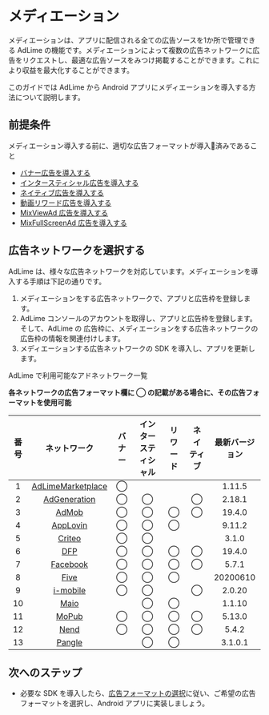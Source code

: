 # メディエーション
メディエーションは、アプリに配信される全ての広告ソースを1か所で管理できる AdLime の機能です。メディエーションによって複数の広告ネットワークに広告をリクエストし、最適な広告ソースをみつけ掲載することができます。これにより収益を最大化することができます。

このガイドでは AdLime から Android アプリにメディエーションを導入する方法について説明します。

##  前提条件

メディエーション導入する前に、適切な広告フォーマットが導入済みであること

- [バナー広告を導入する](./banner.md)
- [インタースティシャル広告を導入する](./Interstitial.md)
- [ネイティブ広告を導入する](./native.md)
- [動画リワード広告を導入する](./rewarded.md)
- [MixViewAd 広告を導入する](./mixviewad.md)
- [MixFullScreenAd 広告を導入する](./mixfullscreenad.md)

## 広告ネットワークを選択する

 AdLime は、様々な広告ネットワークを対応しています。メディエーションを導入する手順は下記の通りです。

 1. メディエーションをする広告ネットワークで、アプリと広告枠を登録します。
 2. AdLime コンソールのアカウントを取得し、アプリと広告枠を登録します。そして、AdLime の 広告枠に、メディエーションをする広告ネットワークの広告枠の情報を関連付けします。
 3. メディエーションする広告ネットワークの SDK を導入し、アプリを更新します。


AdLime で利用可能なアドネットワーク一覧

**各ネットワークの広告フォーマット欄に ◯ の記載がある場合に、その広告フォーマットを使用可能**

| 番号 | ネットワーク                            | バナー  | インタースティシャル | リワード | ネイティブ | 最新バージョン | 
|:---:| :--------------------------------------: | :----: | :----------: | :------: | :----: |:-------------: |
| 1   | [AdLimeMarketplace](./mediation_marketplace.md)| ◯|              |          |        | 1.11.5         |
| 2   | [AdGeneration](./mediation_adgeneration.md)| ◯    | ◯            |          | ◯      | 2.18.1         |
| 3   | [AdMob](./mediation_admob.md)            | ◯      | ◯            | ◯        | ◯      | 19.4.0         |
| 4   | [AppLovin](./mediation_applovin.md)      | ◯      | ◯            | ◯        |        | 9.11.2         |
| 5   | [Criteo](./mediation_criteo.md)          | ◯      | ◯            |          |        | 3.1.0          |
| 6   | [DFP](./mediation_dfp.md)                | ◯      | ◯            | ◯        | ◯      | 19.4.0         |
| 7   | [Facebook](./mediation_facebook.md)      | ◯      | ◯            | ◯        | ◯      | 5.7.1          |
| 8   | [Five](./mediation_five.md)              | ◯      | ◯            | ◯        |        | 20200610       |
| 9   | [i-mobile](./mediation_imobile.md)       | ◯      | ◯            |          | ◯      | 2.0.20         |
| 10  | [Maio](./mediation_maio.md)              |        | ◯            | ◯        |        | 1.1.10         |
| 11  | [MoPub](./mediation_mopub.md)            | ◯      | ◯            | ◯        | ◯      | 5.13.0         |
| 12  | [Nend](./mediation_nend.md)              | ◯      | ◯            | ◯        | ◯      | 5.4.2          |
| 13  | [Pangle](./mediation_pangle.md)          |        | ◯            | ◯        |        | 3.1.0.1        |


## 次へのステップ
- 必要な SDK を導入したら、[広告フォーマットの選択](./adformat.md)に従い、ご希望の広告フォーマットを選択し、Android アプリに実装しましょう。